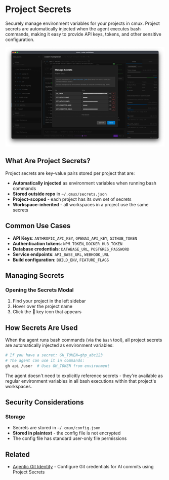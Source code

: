 # Project Secrets

Securely manage environment variables for your projects in cmux. Project secrets are automatically injected when the agent executes bash commands, making it easy to provide API keys, tokens, and other sensitive configuration.

![Project Secrets Modal](./img/project-secrets.webp)

## What Are Project Secrets?

Project secrets are key-value pairs stored per project that are:

- **Automatically injected** as environment variables when running bash commands
- **Stored outside repo** in `~/.cmux/secrets.json`
- **Project-scoped** - each project has its own set of secrets
- **Workspace-inherited** - all workspaces in a project use the same secrets

## Common Use Cases

- **API Keys**: `ANTHROPIC_API_KEY`, `OPENAI_API_KEY`, `GITHUB_TOKEN`
- **Authentication tokens**: `NPM_TOKEN`, `DOCKER_HUB_TOKEN`
- **Database credentials**: `DATABASE_URL`, `POSTGRES_PASSWORD`
- **Service endpoints**: `API_BASE_URL`, `WEBHOOK_URL`
- **Build configuration**: `BUILD_ENV`, `FEATURE_FLAGS`

## Managing Secrets

### Opening the Secrets Modal

1. Find your project in the left sidebar
2. Hover over the project name
3. Click the 🔑 key icon that appears

## How Secrets Are Used

When the agent runs bash commands (via the `bash` tool), all project secrets are automatically injected as environment variables:

```bash
# If you have a secret: GH_TOKEN=ghp_abc123
# The agent can use it in commands:
gh api /user  # Uses GH_TOKEN from environment
```

The agent doesn't need to explicitly reference secrets - they're available as regular environment variables in all bash executions within that project's workspaces.

## Security Considerations

### Storage

- Secrets are stored in `~/.cmux/config.json`
- **Stored in plaintext** - the config file is not encrypted
- The config file has standard user-only file permissions

## Related

- [Agentic Git Identity](./agentic-git-identity.md) - Configure Git credentials for AI commits using Project Secrets
